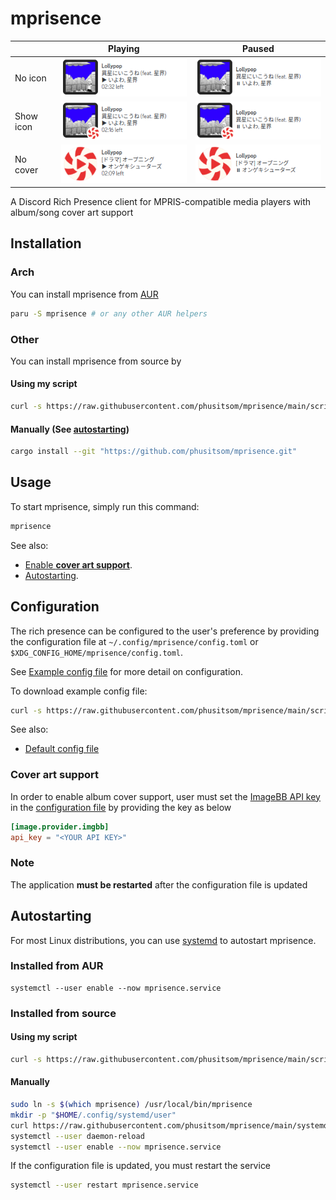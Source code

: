 # mprisence

|           | Playing                                                   | Paused                                                  |
| --------- | --------------------------------------------------------- | ------------------------------------------------------- |
| No icon   | ![Playing, No icon](assets/readme/playing-noicon.png)     | ![Paused, No icon](assets/readme/paused-noicon.png)     |
| Show icon | ![Playing, Show icon](assets/readme/playing-showicon.png) | ![Paused, Show icon](assets/readme/paused-showicon.png) |
| No cover  | ![Playing, No cover](assets/readme/playing-nocover.png)   | ![Paused, No cover](assets/readme/paused-nocover.png)   |

A Discord Rich Presence client for MPRIS-compatible media players with album/song cover art support

## Installation

### Arch

You can install mprisence from [AUR](https://aur.archlinux.org/packages/mprisence/)

```bash
paru -S mprisence # or any other AUR helpers
```

### Other

You can install mprisence from source by

#### Using my script

```bash
curl -s https://raw.githubusercontent.com/phusitsom/mprisence/main/scripts/install.sh | bash -s
```

#### Manually (See [autostarting](#autostarting))

```bash
cargo install --git "https://github.com/phusitsom/mprisence.git"
```

## Usage

To start mprisence, simply run this command:

```bash
mprisence
```

See also:

- [Enable **cover art support**](#cover-art-support).
- [Autostarting](#autostarting).

## Configuration

The rich presence can be configured to the user's preference by providing the configuration file at `~/.config/mprisence/config.toml` or `$XDG_CONFIG_HOME/mprisence/config.toml`.

See [Example config file](config/example.toml) for more detail on configuration.

To download example config file:

```bash
curl -s https://raw.githubusercontent.com/phusitsom/mprisence/main/scripts/example-config.sh | bash -s
```

See also:

- [Default config file](config/default.toml)

### Cover art support

In order to enable album cover support, user must set the [ImageBB API key](https://api.imgbb.com/) in the [configuration file](#configuration) by providing the key as below

```toml
[image.provider.imgbb]
api_key = "<YOUR API KEY>"
```

### Note

The application **must be restarted** after the configuration file is updated

## Autostarting

For most Linux distributions, you can use [systemd](https://wiki.archlinux.org/title/Systemd) to autostart mprisence.

### Installed from AUR

```
systemctl --user enable --now mprisence.service
```

### Installed from source

#### Using my script

```bash
curl -s https://raw.githubusercontent.com/phusitsom/mprisence/main/scripts/autostart.sh | bash -s
```

#### Manually

```bash
sudo ln -s $(which mprisence) /usr/local/bin/mprisence
mkdir -p "$HOME/.config/systemd/user"
curl https://raw.githubusercontent.com/phusitsom/mprisence/main/systemd/mprisence-local.service >"$HOME/.config/systemd/user/mprisence.service"
systemctl --user daemon-reload
systemctl --user enable --now mprisence.service
```

If the configuration file is updated, you must restart the service

```bash
systemctl --user restart mprisence.service
```
